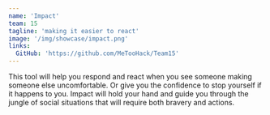 ```yaml
---
name: 'Impact'
team: 15
tagline: 'making it easier to react'
image: '/img/showcase/impact.png'
links:
  GitHub: 'https://github.com/MeTooHack/Team15'
---
```

This tool will help you respond and react when you see someone making someone else uncomfortable. Or give you the confidence to stop yourself if it happens to you.  Impact will hold your hand and guide you through the jungle of social situations that will require both bravery and actions.
